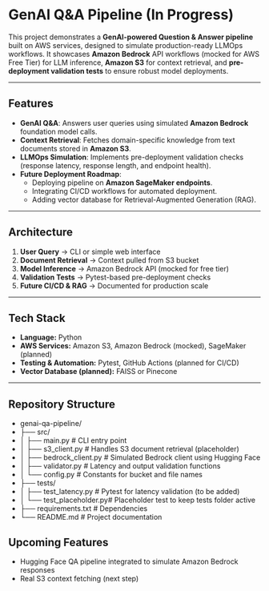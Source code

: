 # GenAI Q&A Pipeline (In Progress)

This project demonstrates a **GenAI-powered Question & Answer pipeline** built on AWS services, designed to simulate production-ready LLMOps workflows. It showcases **Amazon Bedrock** API workflows (mocked for AWS Free Tier) for LLM inference, **Amazon S3** for context retrieval, and **pre-deployment validation tests** to ensure robust model deployments.

---

## Features
- **GenAI Q&A**: Answers user queries using simulated **Amazon Bedrock** foundation model calls.
- **Context Retrieval**: Fetches domain-specific knowledge from text documents stored in **Amazon S3**.
- **LLMOps Simulation**: Implements pre-deployment validation checks (response latency, response length, and endpoint health).
- **Future Deployment Roadmap**:
  - Deploying pipeline on **Amazon SageMaker endpoints**.
  - Integrating CI/CD workflows for automated deployment.
  - Adding vector database for Retrieval-Augmented Generation (RAG).

---

## Architecture
1. **User Query** → CLI or simple web interface
2. **Document Retrieval** → Context pulled from S3 bucket
3. **Model Inference** → Amazon Bedrock API (mocked for free tier)
4. **Validation Tests** → Pytest-based pre-deployment checks
5. **Future CI/CD & RAG** → Documented for production scale

---

## Tech Stack
- **Language:** Python
- **AWS Services:** Amazon S3, Amazon Bedrock (mocked), SageMaker (planned)
- **Testing & Automation:** Pytest, GitHub Actions (planned for CI/CD)
- **Vector Database (planned):** FAISS or Pinecone

---

## Repository Structure
- genai-qa-pipeline/
- ├── src/
- │   ├── main.py            # CLI entry point
- │   ├── s3_client.py       # Handles S3 document retrieval (placeholder)
- │   ├── bedrock_client.py  # Simulated Bedrock client using Hugging Face
- │   ├── validator.py       # Latency and output validation functions
- │   └── config.py          # Constants for bucket and file names
- ├── tests/
- │   ├── test_latency.py    # Pytest for latency validation (to be added)
- │   └── test_placeholder.py# Placeholder test to keep tests folder active
- ├── requirements.txt       # Dependencies
- └── README.md              # Project documentation


## Upcoming Features
- Hugging Face QA pipeline integrated to simulate Amazon Bedrock responses
- Real S3 context fetching (next step)
